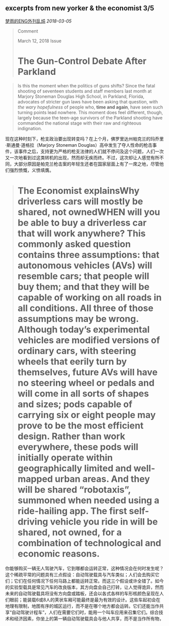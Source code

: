 ## excerpts from new yorker & the economist 3/5

[梦雨的ENG外刊乱炖](javascript:void(0);) *2018-03-05*



> Comment
>
> March 12, 2018 Issue
>
> # The Gun-Control Debate After Parkland



> Is this the moment when the politics of guns shifts? Since the fatal shooting of seventeen students and staff members last month at Marjory Stoneman Douglas High School, in Parkland, Florida, advocates of stricter gun laws have been asking that question, with *the wary hopefulness* of people who, **time and again**, have seen such turning points lead nowhere. This moment does feel different, though, largely because the teen-age survivors of the Parkland shooting have commanded the national stage with their raw and righteous indignation.



现在这种时刻下，枪支政治要出现转变吗？在上个月，佛罗里达州帕克兰的玛乔里·斯通曼·道格拉（Marjory Stoneman Douglas）高中发生了夺人性命的枪击事件，该事件之后，支持更为严格的枪支法律的人们就不停问及这个问题，人们一次又一次地看到过这类转机的出现，然而却无疾而终。不过，这次却让人感觉有所不同，大部分原因是帕克兰枪击案的年轻生还者在国家层面上有了一席之地，尽管他们强烈愤慨，义愤填膺。

 

> # The Economist explainsWhy driverless cars will mostly be shared, not ownedWHEN will you be able to buy a driverless car that will work anywhere? This commonly asked question contains three assumptions: that autonomous vehicles (AVs) will resemble cars; that people will buy them; and that they will be capable of working on all roads in all conditions. All three of those assumptions may be wrong. Although today’s experimental vehicles are modified versions of ordinary cars, with steering wheels that eerily turn by themselves, future AVs will have no steering wheel or pedals and will come in all sorts of shapes and sizes; pods capable of carrying six or eight people may prove to be the most efficient design. Rather than work everywhere, these pods will initially operate within geographically limited and well-mapped urban areas. And they will be shared “robotaxis”, summoned when needed using a ride-hailing app. The first self-driving vehicle you ride in will be shared, not owned, for a combination of technological and economic reasons.

你能够购买一辆无人驾驶汽车，它到哪都会运转正常，这种情况会在何时发生呢？这个稀疏平常的问题具有三点假设：自动驾驶载具与汽车类似；人们会去购买它们；它们在任何情况下任何马路上都能运转正常。而这三个假设或许全错了。如今的实验型载具是常见汽车的改良版本，其方向盘会自己打转，让人觉得诡异，然而未来的自动驾驶载具将没有方向盘或踏板，还会以各式各样的车形核颜色呈现在人们眼前；能装载6或8人的荚状车厢可能最终是最为有效的设计。这些车起初会在地理有限制，地图有序的城区运行，而不是在哪个地方都会运转。它们还能当作共享“自动驾驶计程车”，人们在需要它们时，能用一个叫车应用来召集它们。综合技术和经济因素，你坐上的第一辆自动驾驶载具会与他人共享，而不是当作所有物，









